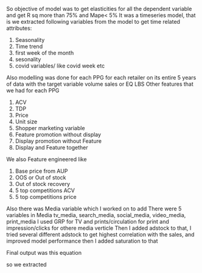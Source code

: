 So objective of model was to get elasticities for all the dependent variable and get R sq more than 75% and Mape< 5%
It was a timeseries model, that is we extracted following variables from the model to get time related attributes:
1. Seasonality
2. Time trend
3. first week of the month
4. sesonality
5. covid variables/ like covid week etc

Also modelling was done for each PPG for each retailer on its entire 5 years of data with the target variable volume sales or EQ LBS
Other features that we had for each PPG
1. ACV
2. TDP
3. Price
4. Unit size
5. Shopper marketing variable
6. Feature promotion without display
7. Display promotion without Feature
8. Display and Feature together

We also Feature engineered like
1. Base price from AUP
2. OOS or Out of stock
3. Out of stock recovery
4. 5 top competitions ACV
5. 5 top competitions price

Also there was Media variable which I worked on to add
There were 5 variables in Media
tv_media, search_media, social_media, video_media, print_media
I used
GRP for TV and prints/circulation for print and impression/clicks for othere media verticle
Then I added adstock to that, I tried several different adstock to get highest correlation with the sales, and improved model performance
then I added saturation to that



Final output was this equation

 so we extracted 